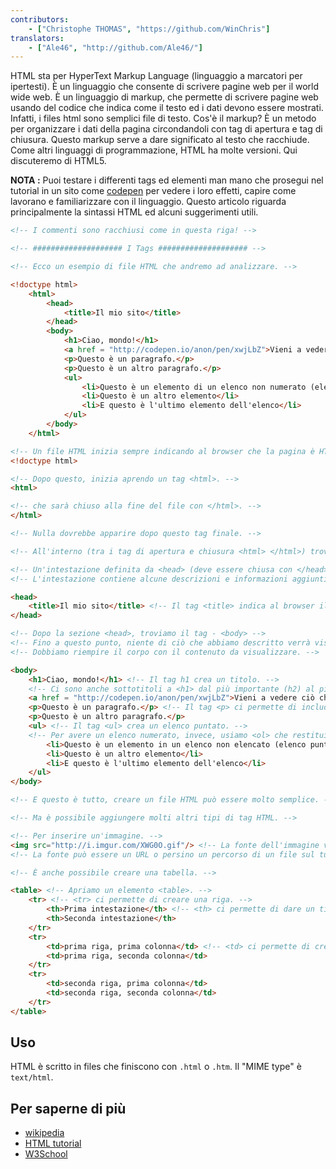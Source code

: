 ```yaml
---
contributors:
    - ["Christophe THOMAS", "https://github.com/WinChris"]
translators:
    - ["Ale46", "http://github.com/Ale46/"]
---
```


HTML sta per HyperText Markup Language (linguaggio a marcatori per ipertesti).
È un linguaggio che consente di scrivere pagine web per il world wide web.
È un linguaggio di markup, che permette di scrivere pagine web usando del codice che indica come il testo ed i dati devono essere mostrati.
Infatti, i files html sono semplici file di testo.
Cos'è il markup? È un metodo per organizzare i dati della pagina circondandoli con tag di apertura e tag di chiusura.
Questo markup serve a dare significato al testo che racchiude.
Come altri linguaggi di programmazione, HTML ha molte versioni. Qui discuteremo di HTML5.

**NOTA :**  Puoi testare i differenti tags ed elementi man mano che prosegui nel tutorial in un sito come [codepen](http://codepen.io/pen/) per vedere i loro effetti, capire come lavorano e familiarizzare con il linguaggio.
Questo articolo riguarda principalmente la sintassi HTML ed alcuni suggerimenti utili.


```html
<!-- I commenti sono racchiusi come in questa riga! -->

<!-- #################### I Tags #################### -->

<!-- Ecco un esempio di file HTML che andremo ad analizzare. -->

<!doctype html>
	<html>
		<head>
			<title>Il mio sito</title>
		</head>
		<body>
			<h1>Ciao, mondo!</h1>
			<a href = "http://codepen.io/anon/pen/xwjLbZ">Vieni a vedere ciò che mostra</a>
			<p>Questo è un paragrafo.</p>
			<p>Questo è un altro paragrafo.</p>
			<ul>
				<li>Questo è un elemento di un elenco non numerato (elenco puntato)</li>
				<li>Questo è un altro elemento</li>
				<li>E questo è l'ultimo elemento dell'elenco</li>
			</ul>
		</body>
	</html>

<!-- Un file HTML inizia sempre indicando al browser che la pagina è HTML. -->
<!doctype html>

<!-- Dopo questo, inizia aprendo un tag <html>. -->
<html>

<!-- che sarà chiuso alla fine del file con </html>. -->
</html>

<!-- Nulla dovrebbe apparire dopo questo tag finale. -->

<!-- All'interno (tra i tag di apertura e chiusura <html> </html>) troviamo: -->

<!-- Un'intestazione definita da <head> (deve essere chiusa con </head>). -->
<!-- L'intestazione contiene alcune descrizioni e informazioni aggiuntive non visualizzate; questi sono i metadati. -->

<head>
	<title>Il mio sito</title> <!-- Il tag <title> indica al browser il titolo da mostrare nella barra del titolo della finestra del browser e nel nome della scheda. -->
</head>

<!-- Dopo la sezione <head>, troviamo il tag - <body> -->
<!-- Fino a questo punto, niente di ciò che abbiamo descritto verrà visualizzato nella finestra del browser. -->
<!-- Dobbiamo riempire il corpo con il contenuto da visualizzare. -->

<body>
	<h1>Ciao, mondo!</h1> <!-- Il tag h1 crea un titolo. -->
	<!-- Ci sono anche sottotitoli a <h1> dal più importante (h2) al più preciso (h6). -->
	<a href = "http://codepen.io/anon/pen/xwjLbZ">Vieni a vedere ciò che mostra</a> <!-- un collegamento ipertestuale all'URL fornito dall'attributo href="" -->
	<p>Questo è un paragrafo.</p> <!-- Il tag <p> ci permette di includere del testo nella pagina html. -->
	<p>Questo è un altro paragrafo.</p>
	<ul> <!-- Il tag <ul> crea un elenco puntato. -->
	<!-- Per avere un elenco numerato, invece, usiamo <ol> che restituisce 1. per il primo elemento, 2. per il secondo, etc. -->
		<li>Questo è un elemento in un elenco non elencato (elenco puntato)</li>
		<li>Questo è un altro elemento</li>
		<li>E questo è l'ultimo elemento dell'elenco</li>
	</ul>
</body>

<!-- E questo è tutto, creare un file HTML può essere molto semplice. -->

<!-- Ma è possibile aggiungere molti altri tipi di tag HTML. -->

<!-- Per inserire un'immagine. -->
<img src="http://i.imgur.com/XWG0O.gif"/> <!-- La fonte dell'immagine viene indicata usando l'attributo src="" -->
<!-- La fonte può essere un URL o persino un percorso di un file sul tuo computer. -->

<!-- È anche possibile creare una tabella. -->

<table> <!-- Apriamo un elemento <table>. -->
	<tr> <!-- <tr> ci permette di creare una riga. -->
		<th>Prima intestazione</th> <!-- <th> ci permette di dare un titolo ad una colonna della tabella. -->
		<th>Seconda intestazione</th>
	</tr>
	<tr>
		<td>prima riga, prima colonna</td> <!-- <td> ci permette di creare una cella della tabella. -->
		<td>prima riga, seconda colonna</td>
	</tr>
	<tr>
		<td>seconda riga, prima colonna</td>
		<td>seconda riga, seconda colonna</td>
	</tr>
</table>
```

## Uso

HTML è scritto in files che finiscono con `.html` o `.htm`. Il "MIME type" è `text/html`.

## Per saperne di più

* [wikipedia](https://it.wikipedia.org/wiki/HTML)
* [HTML tutorial](https://developer.mozilla.org/it/docs/Web/HTML)
* [W3School](http://www.w3schools.com/html/html_intro.asp)
